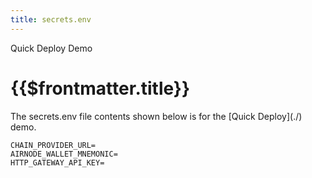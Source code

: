 ```yaml
---
title: secrets.env
---
```


<TitleSpan>Quick Deploy Demo</TitleSpan>

# {{$frontmatter.title}}

<VersionWarning/>
The secrets.env file contents shown below is for the [Quick Deploy](./) demo.

```
CHAIN_PROVIDER_URL=
AIRNODE_WALLET_MNEMONIC=
HTTP_GATEWAY_API_KEY=
```
